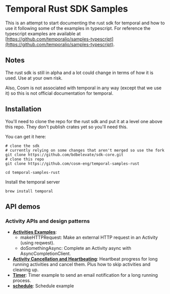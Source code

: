 # Temporal Rust SDK Samples

This is an attempt to start documenting the rust sdk for temporal and how to use it following some of the examples in typescript. For reference the typescript examples are available at [https://github.com/temporalio/samples-typescript](https://github.com/temporalio/samples-typescript).

## Notes

The rust sdk is still in alpha and a lot could change in terms of how it is used. Use at your own risk. 

Also, Cosm is not associated with temporal in any way (except that we use it) so this is not official documentation for temporal.

## Installation

You'll need to clone the repo for the rust sdk and put it at a level one above this repo. They don't publish crates yet so you'll need this.

You can get it here:

```
# clone the sdk
# currently relying on some changes that aren't merged so use the fork
git clone https://github.com/bdbelevate/sdk-core.git
# clone this repo
git clone https://github.com/cosm-eng/temporal-samples-rust

cd temporal-samples-rust
```

Install the temporal server
```
brew install temporal
```

## API demos

### Activity APIs and design patterns
- [**Activities Examples**](./activities-examples):
  - makeHTTPRequest: Make an external HTTP request in an Activity (using reqwest).
  - doSomethingAsync: Complete an Activity async with AsyncCompletionClient.
- [**Activity Cancellation and Heartbeating**](./activities-cancellation-heartbeating): Heartbeat progress for long running activities and cancel them. Plus how to skip activities and cleaning up.
- [**Timer**](./timer): Timer example to send an email notification for a long running process.
- [**schedule**](./timer): Schedule example
